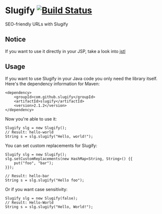 Slugify [![Build Status](https://secure.travis-ci.org/slugify/slugify.png?branch=master)](http://travis-ci.org/slugify/slugify)
=======

SEO-friendly URLs with Slugify

Notice
------
If you want to use it directly in your JSP, take a look into [jstl][1]

Usage
-----
If you want to use Slugify in your Java code you only need the library itself.
Here's the dependency information for Maven:

    <dependency>
		<groupId>com.github.slugify</groupId>
		<artifactId>slugify</artifactId>
		<version>2.1.2</version>
    </dependency>

Now you're able to use it:

    Slugify slg = new Slugify();
    // Result: hello-world
    String s = slg.slugify("Hello, world!");

You can set custom replacements for Slugify:

    Slugify slg = new Slugify();
    slg.setCustomReplacements(new HashMap<String, String>() {{
    	put("foo", "bar");
    }});

    // Result: hello-bar
    String s = slg.slugify("Hello foo");

Or if you want case sensitivity:

    Slugify slg = new Slugify(false);
    // Result: Hello-World
    String s = slg.slugify("Hello, World!");

[1]: http://github.com/slugify/slugify/tree/master/jstl
